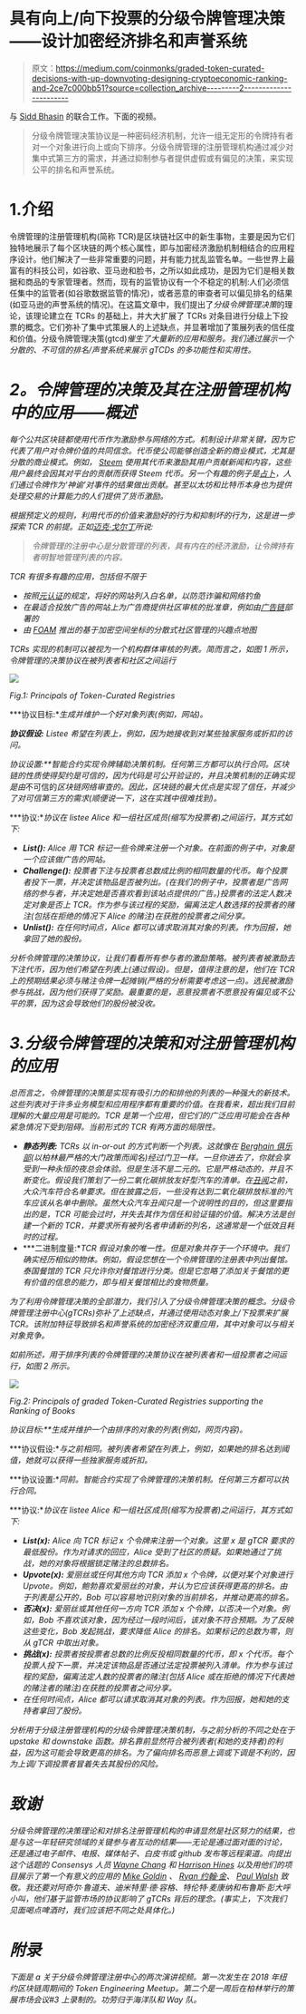 # 具有向上/向下投票的分级令牌管理决策——设计加密经济排名和声誉系统

> 原文：<https://medium.com/coinmonks/graded-token-curated-decisions-with-up-downvoting-designing-cryptoeconomic-ranking-and-2ce7c000bb51?source=collection_archive---------2----------------------->

与 [Sidd Bhasin](https://medium.com/u/42ad7d7cabdd?source=post_page-----2ce7c000bb51--------------------------------) 的联合工作。下面的视频。

> 分级令牌管理决策协议是一种密码经济机制，允许一组无定形的令牌持有者对一个对象进行向上或向下排序。分级令牌管理的注册管理机构通过减少对集中式第三方的需求，并通过抑制参与者提供虚假或有偏见的决策，来实现公平的排名和声誉系统。

# 1.介绍

令牌管理的注册管理机构(简称 TCR)是区块链社区中的新生事物，主要是因为它们独特地展示了每个区块链的两个核心属性，即与加密经济激励机制相结合的应用程序设计。他们解决了一些非常重要的问题，并有能力扰乱监管名单。一些世界上最富有的科技公司，如谷歌、亚马逊和脸书，之所以如此成功，是因为它们是相关数据和商品的专家管理者。然而，现有的监管协议有一个不稳定的机制:人们必须信任集中的监管者(如谷歌数据监管的情况)，或者恶意的审查者可以偏见排名的结果(如亚马逊的声誉系统的情况)。在这篇文章中，我们提出了*分级令牌管理决策*的理论，该理论建立在 TCRs 的基础上，并大大扩展了 TCRs 对条目进行分级上下投票的概念。它们弥补了集中式策展人的上述缺点，并显著增加了策展列表的信任度和价值。分级令牌管理决策(gtcd)*催生了大量新的应用和服务。我们通过展示一个分散的、不可信的排名/声誉系统来展示 gTCDs 的多功能性和实用性。*

# ***2。令牌管理的决策及其在注册管理机构中的应用——概述***

*每个公共区块链都使用代币作为激励参与网络的方式。机制设计非常关键，因为它代表了用户对令牌价值的共同信念。代币使公司能够创造全新的商业模式，尤其是分散的商业模式。例如， [Steem](https://medium.com/steem-stories) 使用其代币来激励其用户贡献新闻和内容，这些用户最终会因其对平台的贡献而获得 Steem 代币。另一个有趣的例子是[占卜](https://medium.com/u/f4d568271227?source=post_page-----2ce7c000bb51--------------------------------)，人们通过令牌作为‘神谕’对事件的结果做出贡献。甚至以太坊和比特币本身也为提供处理交易的计算能力的人们提供了货币激励。*

*根据预定义的规则，利用代币的价值来激励好的行为和抑制坏的行为，这是进一步探索 TCR 的前提。正如[迈克·戈尔丁](https://medium.com/u/4380e912132e?source=post_page-----2ce7c000bb51--------------------------------)所说:*

> *令牌管理的注册中心是分散管理的列表，具有内在的经济激励，让令牌持有者明智地管理列表的内容。*

*TCR 有很多有趣的应用，包括但不限于*

*   *按照[元认证](https://medium.com/u/85e2b2265fa3?source=post_page-----2ce7c000bb51--------------------------------)的规定，将好的网站列入白名单，以防范诈骗和网络钓鱼*
*   *在最适合投放广告的网站上为广告商提供社区审核的批准章，例如由[广告链](https://medium.com/u/c3499bb723af?source=post_page-----2ce7c000bb51--------------------------------)部署的*
*   *由 [FOAM](https://medium.com/u/959e75125558?source=post_page-----2ce7c000bb51--------------------------------) 推出的基于加密空间坐标的分散式社区管理的兴趣点地图*

*TCRs 实现的机制可以被视为一个机构群体审核的列表。简而言之，如图 1 所示，令牌管理的决策协议在被列表者和社区之间运行*

*![](img/eec5e759403412b0445ffbc2aa9774ad.png)*

*Fig.1: Principals of Token-Curated Registries*

***协议目标:**生成并维护一个好对象列表(例如，网站)。*

***协议假设:** Listee 希望在列表上，例如，因为她接收到对某些独家服务或折扣的访问。*

***协议设置:**智能合约实现令牌辅助决策机制。任何第三方都可以执行合同。区块链的性质使得契约是可信的，因为代码是*可公开验证的*，并且决策机制的正确实现是由*不可信的*区块链网络审查的。因此，区块链的最大优点是实现了信任，并减少了对可信第三方的需求(顺便说一下，这在实践中很难找到)。*

***协议:**协议在 listee Alice 和一组社区成员(缩写为投票者)之间运行，其方式如下:*

*   ***List():** Alice 用 TCR 标记一些令牌来注册一个对象。在前面的例子中，对象是一个应该做广告的网站。*
*   ***Challenge():** 投票者下注与投票者总数成比例的相同数量的代币。每个投票者投下一票，并决定该物品是否被列出。(在我们的例子中，投票者是广告网络的参与者，并决定她是否喜欢看到该站点提供的广告。)投票者的法定人数决定对象是否上 TCR。作为参与该过程的奖励，偏离法定人数选择的投票者的赌注(包括在拒绝的情况下 Alice 的赌注)在获胜的投票者之间分享。*
*   ***Unlist():** 在任何时间点，Alice 都可以请求取消其对象的列表。作为回报，她拿回了她的股份。*

*分析令牌管理的决策协议，让我们看看所有参与者的激励策略。被列表者被激励去下注代币，因为他们希望在列表上(通过假设)。但是，值得注意的是，他们在 TCR 上的预期结果必须与赌注令牌一起摊销(严格的分析需要考虑这一点)。选民被激励参与挑战，因为他们获得了奖励。最重要的是，恶意投票者不愿意投有偏见或不公平的票，因为这会导致他们的股份被没收。*

# *3.分级令牌管理的决策和对注册管理机构的应用*

*总而言之，令牌管理的决策是实现有吸引力的和排他的列表的一种强大的新技术。这些列表对于许多业务模型和应用程序都有重要的价值。在我看来，超出我们目前理解的大量应用是可能的。TCR 是第一个应用，但它们的广泛应用可能会在各种紧急情况下受到阻碍。当前形式的 TCR 有两方面的局限性。*

*   ***静态列表:** TCRs 以 in-or-out 的方式判断一个列表。这就像在 [Berghain 俱乐部](/cuepoint/the-berghain-backstory-building-berlins-most-legendary-nightclub-87ad2d901ee9)(以柏林最严格的大门政策而闻名)经过门卫一样。一旦你进去了，你就会享受到一种永恒的夜总会体验。但是生活不是二元的。它是严格动态的，并且不断变化。假设我们策划了一份二氧化碳排放友好型汽车的清单。在[丑闻](/climate-desk/the-volkswagen-scandal-is-just-the-beginning-ba02110925cf)之前，大众汽车符合名单要求。但在披露之后，一些没有达到二氧化碳排放标准的汽车应该从名单中删除。虽然大众汽车丑闻只是一个说明性的目的，但这里要指出的是，TCR 可能会过时，并失去其作为信任和验证锚的价值。解决方法是创建一个新的 TCR，并要求所有被列名者申请新的列名，这通常是一个低效且耗时的过程。*
*   ***二进制度量:**TCR 假设对象的唯一性。但是对象共存于一个环境中。我们确实经历相似的物体。例如，假设您想在一个令牌管理的注册表中列出餐馆。泰国餐馆的 TCR 只允许你对餐馆进行分类。但是它忽略了添加关于餐馆的更有价值的信息的能力，即与相关餐馆相比的食物质量。*

*为了利用令牌管理决策的全部潜力，我们引入了分级令牌管理决策的概念。分级令牌管理注册中心(gTCRs)弥补了上述缺点，并通过使用动态对象上/下投票来扩展 TCR。该附加特征导致排名和声誉系统的加密经济双重应用，其中对象可以与相关对象竞争。*

*如前所述，用于排序列表的令牌管理的决策协议在被列表者和一组投票者之间运行，如图 2 所示。*

*![](img/8d14922b3b1f176e12a63d4f94efa50c.png)*

*Fig.2: Principals of graded Token-Curated Registries supporting the Ranking of Books*

***协议目标:**生成并维护一个由*排序的*对象的列表(例如，网页内容)。*

***协议假设:**与之前相同。被列表者希望在列表上，例如，如果她的排名达到阈值，她就可以获得一些独家服务或折扣。*

***协议设置:**同前。智能合约实现了令牌管理的决策机制。任何第三方都可以执行合同。*

***协议:**协议在 listee Alice 和一组社区成员(缩写为投票者)之间运行，其方式如下:*

*   ***List(x):** Alice 向 TCR 标记 x 个令牌来注册一个对象。这里 x 是 gTCR 要求的最低股份。作为对请求的回应，Alice 受到了社区的质疑。如果她通过了挑战，她的对象将根据锁定赌注的总数排名。*
*   ***Upvote(x):** 爱丽丝或任何其他方向 TCR 添加 x 个令牌，以便对某个对象进行 Upvote。例如，鲍勃喜欢爱丽丝的对象，并认为它应该获得更高的排名。由于列表是公开的，Bob 可以容易地识别对象的当前排名，并推动更高的排名。*
*   ***否决(x):** 爱丽丝或其他任何一方向 TCR 添加 x 个令牌，以否决一个对象。例如，Bob 不喜欢该对象，因为经过一段时间后，该对象不符合预期。为了反映这些变化，Bob 发起挑战，要求降低 Alice 的排名。如果标记的总数为零，则从 gTCR 中取出对象。*
*   ***挑战(x):** 投票者按投票者总数的比例反投相同数量的代币，即 x 个代币。每个投票人投下一票，并决定该物品是否通过法定投票被列入清单。作为参与该过程的奖励，偏离法定人数的投票者的赌注(包括 Alice 或在拒绝的情况下代表她的赌注者的赌注)在获胜的投票者之间分享。*
*   *在任何时间点，Alice 都可以请求取消其对象的列表。作为回报，她和她的支持者拿回了股份。*

*分析用于分级注册管理机构的分级令牌管理决策机制，与之前分析的不同之处在于 upstake 和 downstake 函数。排名靠前显然符合被列表者(和她的支持者)的利益，因为这可能会导致更高的排名。为了偏向排名而恶意上调或下调是不利的，因为上调/下调投票者冒着失去其股份的风险。*

# *致谢*

*分级令牌管理的决策理论和对排名注册管理机构的申请显然是社区努力的结果，也是与这一年轻研究领域的关键参与者互动的结果——无论是通过面对面的讨论，还是通过电子邮件、电报、媒体帖子、白皮书或 github 发布等远程渠道。向提出这个话题的 Consensys 人员 [Wayne Chang](https://medium.com/u/fffaa52a0aa3?source=post_page-----2ce7c000bb51--------------------------------) 和 [Harrison Hines](https://medium.com/u/150894c225b6?source=post_page-----2ce7c000bb51--------------------------------) 以及用他们的项目展示了第一个有意义的应用的 [Mike Goldin](https://medium.com/u/4380e912132e?source=post_page-----2ce7c000bb51--------------------------------) 、 [Ryan 约翰·金](https://medium.com/u/c322d55a1fc2?source=post_page-----2ce7c000bb51--------------------------------)、 [Paul Walsh](https://medium.com/u/8ddd87ca44ba?source=post_page-----2ce7c000bb51--------------------------------) 致敬。我还要对阿奇尔·鲁道夫、迪米特里·德·容格、特伦特·麦康纳和布鲁斯·彭大呼小叫，他们基于监管市场的协议影响了 gTCRs 背后的理念。(事实上，下次我们见面喝点啤酒时，我们应该把不同之处具体化。)*

# *附录*

*下面是 a 关于分级令牌管理注册中心的两次演讲视频。第一次发生在 2018 年纽约区块链周期间的 Token Engineering Meetup。第二个是一周后在柏林举行的策展市场会议#3 上录制的。功劳归于海洋队和 Way 队。*